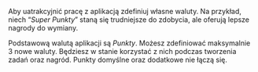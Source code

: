 Aby uatrakcyjnić pracę z aplikacją zdefiniuj własne waluty. Na przykład, niech “*Super Punkty*” staną się trudniejsze do zdobycia, ale oferują lepsze nagrody do wymiany.

Podstawową walutą aplikacji są *Punkty*. Możesz zdefiniować maksymalnie 3 nowe waluty. Będziesz w stanie korzystać z nich podczas tworzenia zadań oraz nagród. Punkty domyślne oraz dodatkowe nie łączą się.
